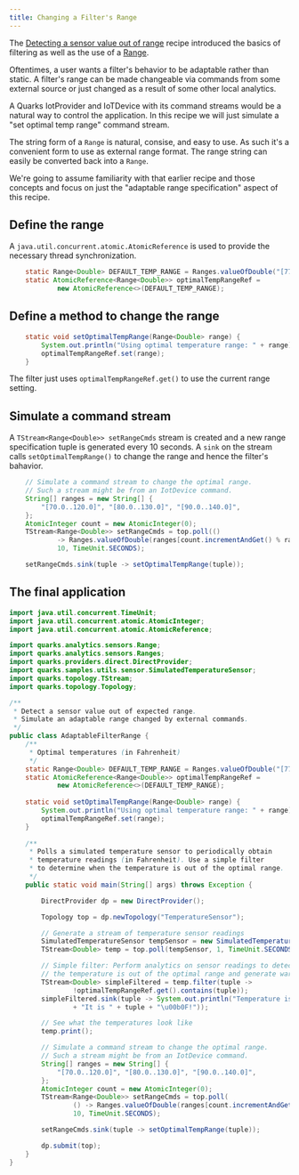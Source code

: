 ```yaml
---
title: Changing a Filter's Range
---
```


The [Detecting a sensor value out of range](recipe_value_out_of_range.html) recipe introduced the basics of filtering as well as the use of a [Range](http://quarks-edge.github.io/quarks/docs/javadoc/quarks/analytics/sensors/Range.html).

Oftentimes, a user wants a filter's behavior to be adaptable rather than static.  A filter's range can be made changeable via commands from some external source or just changed as a result of some other local analytics.

A Quarks IotProvider and IoTDevice with its command streams would be a natural way to control the application.  In this recipe we will just simulate a "set optimal temp range" command stream.

The string form of a ``Range`` is natural, consise, and easy to use.  As such it's a convenient form to use as external range format. The range string can easily be converted back into a ``Range``.

We're going to assume familiarity with that earlier recipe and those concepts and focus on just the "adaptable range specification" aspect of this recipe.

## Define the range

A ``java.util.concurrent.atomic.AtomicReference`` is used to provide the necessary thread synchronization.

```java
    static Range<Double> DEFAULT_TEMP_RANGE = Ranges.valueOfDouble("[77.0..91.0]");
    static AtomicReference<Range<Double>> optimalTempRangeRef =
            new AtomicReference<>(DEFAULT_TEMP_RANGE);
```

## Define a method to change the range

```java
    static void setOptimalTempRange(Range<Double> range) {
        System.out.println("Using optimal temperature range: " + range);
        optimalTempRangeRef.set(range);
    }
```

The filter just uses ``optimalTempRangeRef.get()`` to use the current range setting.

## Simulate a command stream

A ``TStream<Range<Double>> setRangeCmds`` stream is created and a new range specification tuple is generated every 10 seconds.  A ``sink`` on the stream calls ``setOptimalTempRange()`` to change the range and hence the filter's bahavior.

```java
    // Simulate a command stream to change the optimal range.
    // Such a stream might be from an IotDevice command.
    String[] ranges = new String[] {
        "[70.0..120.0]", "[80.0..130.0]", "[90.0..140.0]",
    };
    AtomicInteger count = new AtomicInteger(0);
    TStream<Range<Double>> setRangeCmds = top.poll(() 
            -> Ranges.valueOfDouble(ranges[count.incrementAndGet() % ranges.length]),
            10, TimeUnit.SECONDS);

    setRangeCmds.sink(tuple -> setOptimalTempRange(tuple));
```

## The final application

```java
import java.util.concurrent.TimeUnit;
import java.util.concurrent.atomic.AtomicInteger;
import java.util.concurrent.atomic.AtomicReference;

import quarks.analytics.sensors.Range;
import quarks.analytics.sensors.Ranges;
import quarks.providers.direct.DirectProvider;
import quarks.samples.utils.sensor.SimulatedTemperatureSensor;
import quarks.topology.TStream;
import quarks.topology.Topology;

/**
 * Detect a sensor value out of expected range.
 * Simulate an adaptable range changed by external commands.
 */
public class AdaptableFilterRange {
    /**
     * Optimal temperatures (in Fahrenheit)
     */
    static Range<Double> DEFAULT_TEMP_RANGE = Ranges.valueOfDouble("[77.0..91.0]");
    static AtomicReference<Range<Double>> optimalTempRangeRef =
            new AtomicReference<>(DEFAULT_TEMP_RANGE);
    
    static void setOptimalTempRange(Range<Double> range) {
        System.out.println("Using optimal temperature range: " + range);
        optimalTempRangeRef.set(range);
    }
                                                                                                                                           
    /**
     * Polls a simulated temperature sensor to periodically obtain
     * temperature readings (in Fahrenheit). Use a simple filter
     * to determine when the temperature is out of the optimal range.
     */
    public static void main(String[] args) throws Exception {

        DirectProvider dp = new DirectProvider();

        Topology top = dp.newTopology("TemperatureSensor");

        // Generate a stream of temperature sensor readings
        SimulatedTemperatureSensor tempSensor = new SimulatedTemperatureSensor();
        TStream<Double> temp = top.poll(tempSensor, 1, TimeUnit.SECONDS);

        // Simple filter: Perform analytics on sensor readings to detect when
        // the temperature is out of the optimal range and generate warnings
        TStream<Double> simpleFiltered = temp.filter(tuple ->
                !optimalTempRangeRef.get().contains(tuple));
        simpleFiltered.sink(tuple -> System.out.println("Temperature is out of range! "
                + "It is " + tuple + "\u00b0F!"));

        // See what the temperatures look like
        temp.print();

        // Simulate a command stream to change the optimal range.
        // Such a stream might be from an IotDevice command.
        String[] ranges = new String[] {
            "[70.0..120.0]", "[80.0..130.0]", "[90.0..140.0]",
        };
        AtomicInteger count = new AtomicInteger(0);
        TStream<Range<Double>> setRangeCmds = top.poll(
                () -> Ranges.valueOfDouble(ranges[count.incrementAndGet() % ranges.length]),
                10, TimeUnit.SECONDS);

        setRangeCmds.sink(tuple -> setOptimalTempRange(tuple));

        dp.submit(top);
    }
}
```
